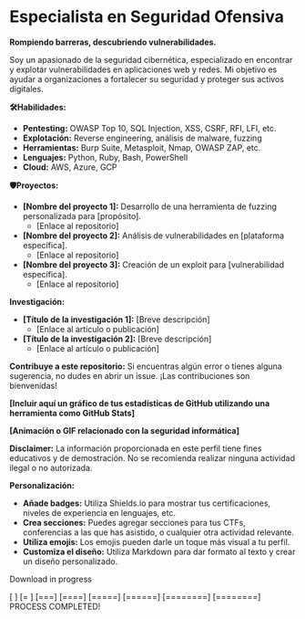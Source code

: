 # **Especialista en Seguridad Ofensiva** ️

**Rompiendo barreras, descubriendo vulnerabilidades.**

Soy un apasionado de la seguridad cibernética, especializado en encontrar y explotar vulnerabilidades en aplicaciones web y redes. Mi objetivo es ayudar a organizaciones a fortalecer su seguridad y proteger sus activos digitales.

**🛠️Habilidades:**
* **Pentesting:** OWASP Top 10, SQL Injection, XSS, CSRF, RFI, LFI, etc.
* **Explotación:** Reverse engineering, análisis de malware, fuzzing
* **Herramientas:** Burp Suite, Metasploit, Nmap, OWASP ZAP, etc.
* **Lenguajes:** Python, Ruby, Bash, PowerShell
* **Cloud:** AWS, Azure, GCP

**🛡️Proyectos:**
* **[Nombre del proyecto 1]:** Desarrollo de una herramienta de fuzzing personalizada para [propósito].
    * [Enlace al repositorio]
* **[Nombre del proyecto 2]:** Análisis de vulnerabilidades en [plataforma específica].
    * [Enlace al repositorio]
* **[Nombre del proyecto 3]:** Creación de un exploit para [vulnerabilidad específica].
    * [Enlace al repositorio]

**Investigación:**
* **[Título de la investigación 1]:** [Breve descripción]
    * [Enlace al artículo o publicación]
* **[Título de la investigación 2]:** [Breve descripción]
    * [Enlace al artículo o publicación]



**Contribuye a este repositorio:**
Si encuentras algún error o tienes alguna sugerencia, no dudes en abrir un issue. ¡Las contribuciones son bienvenidas!

**[Incluir aquí un gráfico de tus estadísticas de GitHub utilizando una herramienta como GitHub Stats]**

**[Animación o GIF relacionado con la seguridad informática]**

**Disclaimer:** La información proporcionada en este perfil tiene fines educativos y de demostración. No se recomienda realizar ninguna actividad ilegal o no autorizada. 

**Personalización:**

* **Añade badges:** Utiliza Shields.io para mostrar tus certificaciones, niveles de experiencia en lenguajes, etc.
* **Crea secciones:** Puedes agregar secciones para tus CTFs, conferencias a las que has asistido, o cualquier otra actividad relevante.
* **Utiliza emojis:** Los emojis pueden darle un toque más visual a tu perfil.
* **Customiza el diseño:** Utiliza Markdown para dar formato al texto y crear un diseño personalizado.

Download in progress

[   ]
[=  ]
[===]
[====]
[=====]
[======]
[========]
[========]
PROCESS COMPLETED!
